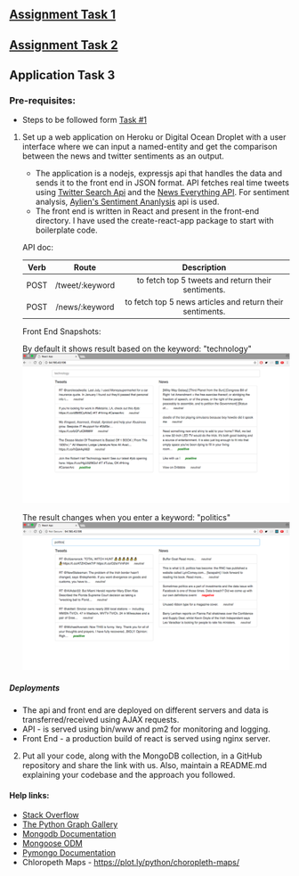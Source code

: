 ## [Assignment Task 1](https://github.com/Saurabh3012/Application-task/tree/master/data#data-collection)

## [Assignment Task 2](https://github.com/Saurabh3012/Application-task/tree/master/analysis#analysis)

## Application Task 3

### Pre-requisites:

   - Steps to be followed form [Task #1](https://github.com/Saurabh3012/Application-task/tree/master/data#data-collection)

1. Set up a web application on Heroku or Digital Ocean Droplet with a user interface where we can input a named-entity and get the comparison between the news and twitter sentiments as an output.
    
   - The application is a nodejs, expressjs api that handles the data and sends it to the front end in JSON format. API fetches real time tweets using [Twitter Search Api](https://developer.twitter.com/en/docs/tweets/search/overview) and the [News Everything API](https://newsapi.org/docs/endpoints/everything). For sentiment analysis, [Aylien's Sentiment Ananlysis](https://docs.aylien.com/textapi/endpoints/#sentiment-analysis) api is used. 
   - The front end is written in React and present in the front-end directory. I have used the create-react-app package to start with boilerplate code.
        
    API doc:
    
    | Verb  | Route            | Description                                               |
    | :---: |:----------------:| :--------------------------------------------------------:|
    | POST  | /tweet/:keyword  | to fetch top 5 tweets and return their sentiments.        |
    | POST  | /news/:keyword   | to fetch top 5 news articles and return their sentiments. |
    
    Front End Snapshots:
    
    By default it shows result based on the keyword: "technology"
    ![alt default state](screenshots/a.png)
    
    The result changes when you enter a keyword: "politics"
    ![alt search state](screenshots/b.png)     

##### Deployments
- The api and front end are deployed on different servers and data is transferred/received using AJAX requests.
- API - is served using bin/www and pm2 for monitoring and logging.
- Front End - a production build of react is served using nginx server.
 
2. Put all your code, along with the MongoDB collection, in a GitHub repository and share the link with us. Also, maintain a README.md explaining your codebase and the approach you followed. 

 
#### Help links:
 - [Stack Overflow](https://stackoverflow.com)
 - [The Python Graph Gallery](https://python-graph-gallery.com)
 - [Mongodb Documentation](https://docs.mongodb.com)
 - [Mongoose ODM](http://mongoosejs.com/)
 - [Pymongo Documentation](https://api.mongodb.com/python/current/)
 - Chloropeth Maps - https://plot.ly/python/choropleth-maps/
 
